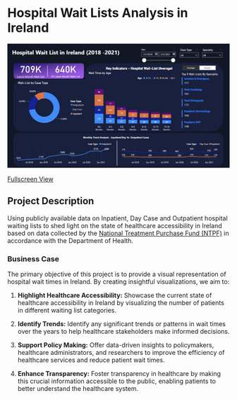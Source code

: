 # Hospital Wait Lists Analysis in Ireland
![](wait_list_dashboard.jpg)

[Fullscreen View](https://raw.githubusercontent.com/ataunque/hospital_waitlist_dashboard/main/wait_list_dashboard.jpg) 
## Project Description

Using publicly available data on Inpatient, Day Case and Outpatient hospital waiting lists to shed light on the state of healthcare accessibility in Ireland based on data collected by the [National Treatment Purchase Fund (NTPF)](https://www.ntpf.ie/home/nwld.htm) in accordance with the Department of Health.


### Business Case

The primary objective of this project is to provide a visual representation of hospital wait times in Ireland. By creating insightful visualizations, we aim to:

1. **Highlight Healthcare Accessibility:** Showcase the current state of healthcare accessibility in Ireland by visualizing the number of patients in different waiting list categories.

2. **Identify Trends:** Identify any significant trends or patterns in wait times over the years to help healthcare stakeholders make informed decisions.

3. **Support Policy Making:** Offer data-driven insights to policymakers, healthcare administrators, and researchers to improve the efficiency of healthcare services and reduce patient wait times.

4. **Enhance Transparency:** Foster transparency in healthcare by making this crucial information accessible to the public, enabling patients to better understand the healthcare system.
